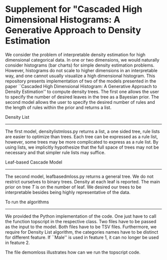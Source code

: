 Supplement for "Cascaded High Dimensional Histograms: A Generative Approach to Density Estimation
=================================================================================================

We consider the problem of interpretable density estimation for high dimensional categorical data. In one or two dimensions, we would naturally consider histograms (bar charts) for simple density estimation problems. However, histograms do not scale to higher dimensions in an interpretable way, and one cannot usually visualize a high dimensional histogram. This repository presents implementation of two of the models presented in the paper ``Cascaded High Dimensional Histogram: A Generative Approach to Density Estimation'' to compute density trees.  The first one allows the user to specify the number of desired leaves in the tree as a Bayesian prior.  The second model allows the user to specify the desired number of rules and the length of rules within the prior and returns a list. 

Density List
_______________

The first model, densitylistmloss.py returns a list, a one sided tree, rule lists are easier to optimize than trees. Each tree can be expressed as a rule list, however, some trees may be more complicated to express as a rule list. By using lists, we implicitly hypothesize that the full space of trees may not be necessary and that simpler rule lists may suffice.

Leaf-based Cascade Model
__________________________

The second model, leafbasedmloss.py returns a general tree. We do not restrict ourselves to binary trees. Density at each leaf is reported. The main prior on tree *T* is on the number of leaf. We desired our trees to be interpretable besides being highly representative of the data.

To run the algorithms
_____________________
We provided the Python implementation of the code. One just have to call the function topscript in the respective class.
Two files have to be passed as the input to the model. Both files have to be TSV files.
Furthermore, we require for Density List algorithm, the categories names have to be distinct for different feature. If ``Male'' is used in feature 1, it can no longer be used in feature 2.

The file demomloss illustrates how can we run the topscript code. 
